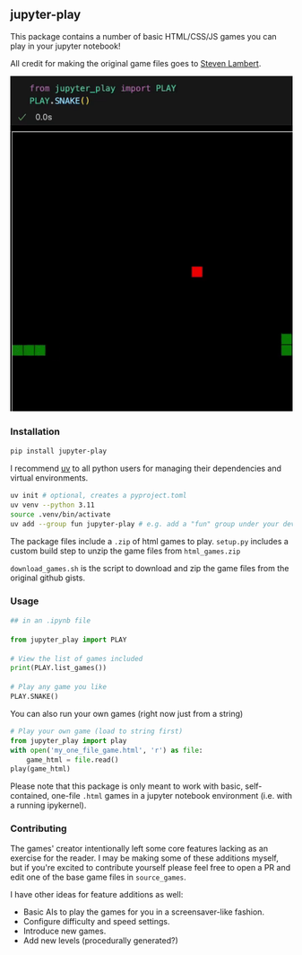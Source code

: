 ## jupyter-play 


This package contains a number of basic HTML/CSS/JS games you can play in your jupyter notebook! 

All credit for making the original game files goes to [Steven Lambert](https://gist.github.com/straker).

![snake_preview.gif](snake_preview.gif)

### Installation

```bash 
pip install jupyter-play
```

I recommend [uv](https://docs.astral.sh/uv/) to all python users for managing their dependencies and virtual environments.

```bash
uv init # optional, creates a pyproject.toml 
uv venv --python 3.11 
source .venv/bin/activate
uv add --group fun jupyter-play # e.g. add a "fun" group under your development dependencies
```


The package files include a `.zip` of html games to play. `setup.py` includes a custom build step to unzip the game files from `html_games.zip`

`download_games.sh` is the script to download and zip the game files from the original github gists. 

### Usage 

```python 
## in an .ipynb file

from jupyter_play import PLAY

# View the list of games included
print(PLAY.list_games())

# Play any game you like
PLAY.SNAKE()
```

You can also run your own games (right now just from a string)

```python 
# Play your own game (load to string first)
from jupyter_play import play
with open('my_one_file_game.html', 'r') as file: 
    game_html = file.read()
play(game_html)
```

Please note that this package is only meant to work with basic, self-contained, one-file `.html` games in a jupyter notebook environment (i.e. with a running ipykernel).

### Contributing 

The games' creator intentionally left some core features lacking as an exercise for the reader. I may be making some of these additions myself, but if you're excited to contribute yourself please feel free to open a PR and edit one of the base game files in `source_games`.

I have other ideas for feature additions as well: 

* Basic AIs to play the games for you in a screensaver-like fashion.
* Configure difficulty and speed settings. 
* Introduce new games.
* Add new levels (procedurally generated?)